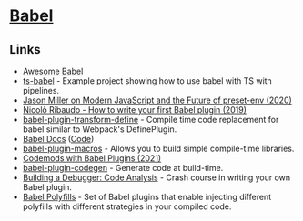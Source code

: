 # [Babel](https://github.com/babel/babel)

## Links

- [Awesome Babel](https://github.com/babel/awesome-babel)
- [ts-babel](https://github.com/andy-hanson/ts-babel) - Example project showing how to use babel with TS with pipelines.
- [Jason Miller on Modern JavaScript and the Future of preset-env (2020)](https://overcast.fm/+S2WFIV_5Y)
- [Nicolò Ribaudo - How to write your first Babel plugin (2019)](https://www.youtube.com/watch?v=UeVq_U5obnE)
- [babel-plugin-transform-define](https://github.com/FormidableLabs/babel-plugin-transform-define) - Compile time code replacement for babel similar to Webpack's DefinePlugin.
- [Babel Docs](https://babeljs.io/docs/en/index.html) ([Code](https://github.com/babel/website))
- [babel-plugin-macros](https://github.com/kentcdodds/babel-plugin-macros) - Allows you to build simple compile-time libraries.
- [Codemods with Babel Plugins (2021)](https://next.egghead.io/learn/javascript/codemods-with-babel-plugins)
- [babel-plugin-codegen](https://github.com/kentcdodds/babel-plugin-codegen) - Generate code at build-time.
- [Building a Debugger: Code Analysis](https://nan.fyi/debugger) - Crash course in writing your own Babel plugin.
- [Babel Polyfills](https://github.com/babel/babel-polyfills) - Set of Babel plugins that enable injecting different polyfills with different strategies in your compiled code.
